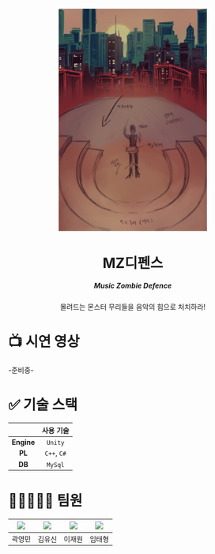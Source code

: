 <p align="center">
  <img src="임시이미지.jpg" width="300" height=""/>
</p>

<div align="center">
  <h1>MZ디펜스</h1>
  <h5>Music Zombie Defence</h5>
</div>

<div align="center">
 몰려드는 몬스터 무리들을 음악의 힘으로 처치하라!
</div>

# 📺 시연 영상
-준비중-

# ✅ 기술 스택 
|  | 사용 기술|
|:-----------:|:-----------:|
| **Engine** | ``Unity`` |
| **PL** | `C++`, `C#` |
| **DB** | `MySql` |

# 👨🏼‍🤝‍👨🏼 팀원

| <img width=150 src="#" /> | <img width=150 src="#" /> | <img width=150 src="#" /> | <img width=150 src="#" /> |
|:--------------------------:|:--------------------------:|:--------------------------:|:--------------------------:|
| 곽영민 | 김유신 | 이재원 | 임태형 |

